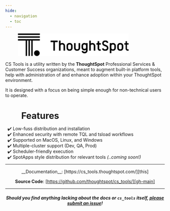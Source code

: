 ```yaml
---
hide:
  - navigation
  - toc
---
```


<style>
  /* Hide the Edit on Github button */
  .md-content__button { display: none; }
  /* Skinny down and center the page */
  .md-content { max-width: 75%; margin: auto; }
  /* Indent Features list, replace bullet point with check mark */
  #features { margin-bottom: 0; margin-left: 10%; }
  .md-typeset ul { margin-left: 10%; }
  ::marker { content: "✔️ "; }
</style>

<figure><img src="assets/logo_black.svg" width="350"/></figure>

CS Tools is a utility written by the __ThoughtSpot__ Professional Services & Customer
Success organizations, meant to augment built-in platform tools, help with
administration of and enhance adoption within your ThoughtSpot environment.

It is designed with a focus on being simple enough for non-technical users to operate.

# Features

- Low-fuss distribution and installation
- Enhanced security with remote TQL and tsload workflows
- Supported on MacOS, Linux, and Windows
- Multiple-cluster support (Dev, QA, Prod)
- Scheduler-friendly execution
- SpotApps style distribution for relevant tools *(..coming soon!)*

---

<center>
__Documentation__: [https://cs_tools.thoughtspot.com/][this]

__Source Code__: [https://github.com/thoughtspot/cs_tools/][gh-main]

---

##### *Should you find anything lacking about the docs or* `cs_tools` *itself, <a href="https://github.com/thoughtspot/cs_tools/issues/new" target="_blank">please submit an issue</a>!*
</center>


[this]: https://cs_tools.thoughtspot.com/
[gh-main]: https://github.com/thoughtspot/cs_tools/
